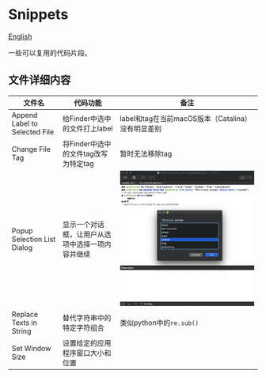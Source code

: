 # Snippets

[English](https://github.com/Mark9804/automator-scripts/blob/master/Snippets/README_en.md)

一些可以复用的代码片段。

## 文件详细内容

| 文件名                        | 代码功能                                         | 备注                                                         |
| ----------------------------- | ------------------------------------------------ | ------------------------------------------------------------ |
| Append Label to Selected File | 给Finder中选中的文件打上label                    | label和tag在当前macOS版本（Catalina）没有明显差别            |
| Change File Tag               | 将Finder中选中的文件tag改写为特定tag             | 暂时无法移除tag                                              |
| Popup Selection List Dialog   | 显示一个对话框，让用户从选项中选择一项内容并继续 | ![对话框Demo](https://github.com/Mark9804/automator-scripts/raw/master/images/selectionList_demo.png) |
| Replace Texts in String       | 替代字符串中的特定字符组合                       | 类似python中的`re.sub()`                                     |
| Set Window Size               | 设置给定的应用程序窗口大小和位置                 |                                                              |


